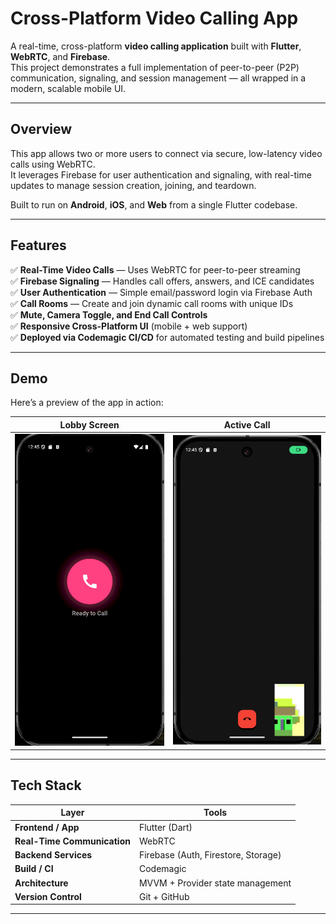 # Cross-Platform Video Calling App

A real-time, cross-platform **video calling application** built with **Flutter**, **WebRTC**, and **Firebase**.  
This project demonstrates a full implementation of peer-to-peer (P2P) communication, signaling, and session management — all wrapped in a modern, scalable mobile UI.

---

## Overview

This app allows two or more users to connect via secure, low-latency video calls using WebRTC.  
It leverages Firebase for user authentication and signaling, with real-time updates to manage session creation, joining, and teardown.

Built to run on **Android**, **iOS**, and **Web** from a single Flutter codebase.

---

## Features

✅ **Real-Time Video Calls** — Uses WebRTC for peer-to-peer streaming  
✅ **Firebase Signaling** — Handles call offers, answers, and ICE candidates  
✅ **User Authentication** — Simple email/password login via Firebase Auth  
✅ **Call Rooms** — Create and join dynamic call rooms with unique IDs  
✅ **Mute, Camera Toggle, and End Call Controls**  
✅ **Responsive Cross-Platform UI** (mobile + web support)  
✅ **Deployed via Codemagic CI/CD** for automated testing and build pipelines

---

## Demo

Here’s a preview of the app in action:

| Lobby Screen | Active Call |
|---------------|-------------|
| ![Lobby Screen](Screenshots/Screenshot%202025-10-31%20124542.png) | ![Active Call](Screenshots/Screenshot%202025-10-31%20124554.png) |

---

## Tech Stack

| Layer | Tools |
|-------|--------|
| **Frontend / App** | Flutter (Dart) |
| **Real-Time Communication** | WebRTC |
| **Backend Services** | Firebase (Auth, Firestore, Storage) |
| **Build / CI** | Codemagic |
| **Architecture** | MVVM + Provider state management |
| **Version Control** | Git + GitHub |

---


